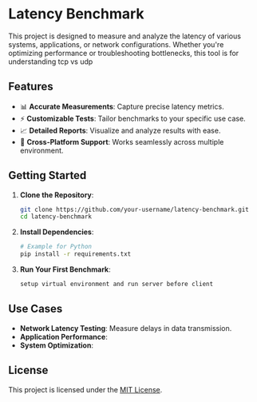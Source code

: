# Latency Benchmark

This project is designed to measure and analyze the latency of various systems, applications, or network configurations. Whether you're optimizing performance or troubleshooting bottlenecks, this tool is for understanding tcp vs udp
## Features

- 📊 **Accurate Measurements**: Capture precise latency metrics.
- ⚡ **Customizable Tests**: Tailor benchmarks to your specific use case.
- 📈 **Detailed Reports**: Visualize and analyze results with ease.
- 🔧 **Cross-Platform Support**: Works seamlessly across multiple environment.

## Getting Started

1. **Clone the Repository**:
    ```bash
    git clone https://github.com/your-username/latency-benchmark.git
    cd latency-benchmark
    ```

2. **Install Dependencies**:
    ```bash
    # Example for Python
    pip install -r requirements.txt
    ```

3. **Run Your First Benchmark**:
    ```bash
    setup virtual environment and run server before client
    ```

## Use Cases

- **Network Latency Testing**: Measure delays in data transmission.
- **Application Performance**: 
- **System Optimization**: 


## License

This project is licensed under the [MIT License](LICENSE).

